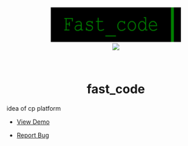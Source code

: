 




<!-- PROJECT LOGO -->
<br />
<p align="center">
  <a href="https://github.com/souhardswami/fast_code">
    <img src="images/logo.png" alt="Logo" width="300" height="80">
    <br />
    <a href="https://github.com/vuejs/vue"><img src="https://img.shields.io/badge/Framework-Vue.js%20-0eb984.svg"></a>
  </a>

  <p align="center"> 
  <br/>
    <h1 align="center" > fast_code</h1>

   idea of cp platform
  
  
   <ul>
  <li> <a href="https://github.com/souhardswami/fast_code">View Demo</a>
  </li>
  <li>
    
   <a href="https://github.com/souhardswami/fast_code/issues">Report Bug</a>
     </li>
  </ul>
    </p>
  
</p>


